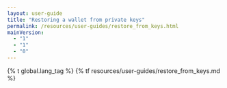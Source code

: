 ```yaml
---
layout: user-guide
title: "Restoring a wallet from private keys"
permalink: /resources/user-guides/restore_from_keys.html
mainVersion:
  - "1"
  - "1"
  - "0"
---
```

{% t global.lang_tag %}
{% tf resources/user-guides/restore_from_keys.md %}
